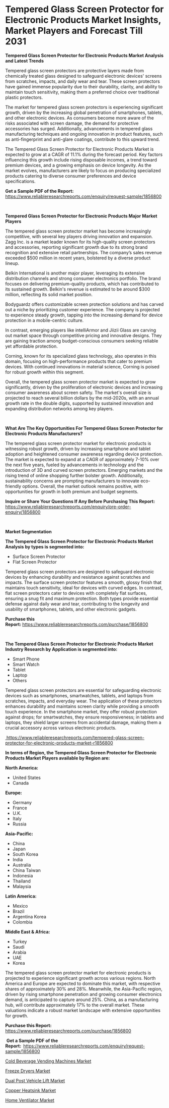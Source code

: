 <p><h1>Tempered Glass Screen Protector for Electronic Products Market Insights, Market Players and Forecast Till 2031</h1></p><p><strong>Tempered Glass Screen Protector for Electronic Products Market Analysis and Latest Trends</strong></p>
<p><p>Tempered glass screen protectors are protective layers made from chemically treated glass designed to safeguard electronic devices' screens from scratches, impacts, and daily wear and tear. These screen protectors have gained immense popularity due to their durability, clarity, and ability to maintain touch sensitivity, making them a preferred choice over traditional plastic protectors.</p><p>The market for tempered glass screen protectors is experiencing significant growth, driven by the increasing global penetration of smartphones, tablets, and other electronic devices. As consumers become more aware of the risks associated with screen damage, the demand for protective accessories has surged. Additionally, advancements in tempered glass manufacturing techniques and ongoing innovation in product features, such as anti-fingerprint and anti-glare coatings, contribute to this upward trend.</p><p>The Tempered Glass Screen Protector for Electronic Products Market is expected to grow at a CAGR of 11.1% during the forecast period. Key factors influencing this growth include rising disposable incomes, a trend toward premium devices, and a growing emphasis on device longevity. As the market evolves, manufacturers are likely to focus on producing specialized products catering to diverse consumer preferences and device specifications.</p></p>
<p><strong>Get a Sample PDF of the Report:&nbsp;</strong> <a href="https://www.reliableresearchreports.com/enquiry/request-sample/1856800?utm_campaign=9&utm_medium=2&utm_source=Github&utm_content=ia&utm_term=20102024&utm_id=tempered-glass-screen-protector-for-electronic-products">https://www.reliableresearchreports.com/enquiry/request-sample/1856800</a></p>
<p>&nbsp;</p>
<p><strong>Tempered Glass Screen Protector for Electronic Products Major Market Players</strong></p>
<p><p>The tempered glass screen protector market has become increasingly competitive, with several key players driving innovation and expansion. Zagg Inc. is a market leader known for its high-quality screen protectors and accessories, reporting significant growth due to its strong brand recognition and extensive retail partnerships. The company’s sales revenue exceeded $500 million in recent years, bolstered by a diverse product lineup.</p><p>Belkin International is another major player, leveraging its extensive distribution channels and strong consumer electronics portfolio. The brand focuses on delivering premium-quality products, which has contributed to its sustained growth. Belkin's revenue is estimated to be around $300 million, reflecting its solid market position.</p><p>Bodyguardz offers customizable screen protection solutions and has carved out a niche by prioritizing customer experience. The company is projected to experience steady growth, tapping into the increasing demand for device protection in a mobile-centric culture.</p><p>In contrast, emerging players like intelliArmor and Jiizii Glass are carving out market space through competitive pricing and innovative designs. They are gaining traction among budget-conscious consumers seeking reliable yet affordable protection.</p><p>Corning, known for its specialized glass technology, also operates in this domain, focusing on high-performance products that cater to premium devices. With continued innovations in material science, Corning is poised for robust growth within this segment.</p><p>Overall, the tempered glass screen protector market is expected to grow significantly, driven by the proliferation of electronic devices and increasing consumer awareness about screen safety. The market's overall size is projected to reach several billion dollars by the mid-2020s, with an annual growth rate in the double digits, supported by sustained innovation and expanding distribution networks among key players.</p></p>
<p>&nbsp;</p>
<p><strong>What Are The Key Opportunities For Tempered Glass Screen Protector for Electronic Products Manufacturers?</strong></p>
<p><p>The tempered glass screen protector market for electronic products is witnessing robust growth, driven by increasing smartphone and tablet adoption and heightened consumer awareness regarding device protection. The market is expected to expand at a CAGR of approximately 7-10% over the next five years, fueled by advancements in technology and the introduction of 3D and curved screen protectors. Emerging markets and the rising trend of online shopping further bolster growth. Additionally, sustainability concerns are prompting manufacturers to innovate eco-friendly options. Overall, the market outlook remains positive, with opportunities for growth in both premium and budget segments.</p></p>
<p><strong>Inquire or Share Your Questions If Any Before Purchasing This Report:</strong> <a href="https://www.reliableresearchreports.com/enquiry/pre-order-enquiry/1856800?utm_campaign=9&utm_medium=2&utm_source=Github&utm_content=ia&utm_term=20102024&utm_id=tempered-glass-screen-protector-for-electronic-products">https://www.reliableresearchreports.com/enquiry/pre-order-enquiry/1856800</a></p>
<p>&nbsp;</p>
<p><strong>Market Segmentation</strong></p>
<p><strong>The Tempered Glass Screen Protector for Electronic Products Market Analysis by types is segmented into:</strong></p>
<p><ul><li>Surface Screen Protector</li><li>Flat Screen Protector</li></ul></p>
<p><p>Tempered glass screen protectors are designed to safeguard electronic devices by enhancing durability and resistance against scratches and impacts. The surface screen protector features a smooth, glossy finish that maintains touch sensitivity, ideal for devices with curved edges. In contrast, flat screen protectors cater to devices with completely flat surfaces, ensuring a snug fit and maximum protection. Both types provide essential defense against daily wear and tear, contributing to the longevity and usability of smartphones, tablets, and other electronic gadgets.</p></p>
<p><strong>Purchase this Report:&nbsp;</strong><a href="https://www.reliableresearchreports.com/purchase/1856800?utm_campaign=9&utm_medium=2&utm_source=Github&utm_content=ia&utm_term=20102024&utm_id=tempered-glass-screen-protector-for-electronic-products">https://www.reliableresearchreports.com/purchase/1856800</a></p>
<p>&nbsp;</p>
<p><strong>The Tempered Glass Screen Protector for Electronic Products Market Industry Research by Application is segmented into:</strong></p>
<p><ul><li>Smart Phone</li><li>Smart Watch</li><li>Tablet</li><li>Laptop</li><li>Others</li></ul></p>
<p><p>Tempered glass screen protectors are essential for safeguarding electronic devices such as smartphones, smartwatches, tablets, and laptops from scratches, impacts, and everyday wear. The application of these protectors enhances durability and maintains screen clarity while providing a smooth touch experience. In the smartphone market, they offer robust protection against drops; for smartwatches, they ensure responsiveness; in tablets and laptops, they shield larger screens from accidental damage, making them a crucial accessory across various electronic products.</p></p>
<p><a href="https://www.reliableresearchreports.com/tempered-glass-screen-protector-for-electronic-products-market-r1856800?utm_campaign=9&utm_medium=2&utm_source=Github&utm_content=ia&utm_term=20102024&utm_id=tempered-glass-screen-protector-for-electronic-products">&nbsp;https://www.reliableresearchreports.com/tempered-glass-screen-protector-for-electronic-products-market-r1856800</a></p>
<p><strong>In terms of Region, the Tempered Glass Screen Protector for Electronic Products Market Players available by Region are:</strong></p>
<p>
    <p> <strong> North America: </strong>
        <ul>
            <li>United States</li>
            <li>Canada</li>
        </ul>
        </p> 
    <p> <strong> Europe: </strong>
        <ul>
            <li>Germany</li>
            <li>France</li>
            <li>U.K.</li>
            <li>Italy</li>
            <li>Russia</li>
        </ul>
        </p> 
    <p> <strong> Asia-Pacific: </strong>
        <ul>
            <li>China</li>
            <li>Japan</li>
            <li>South Korea</li>
            <li>India</li>
            <li>Australia</li>
            <li>China Taiwan</li>
            <li>Indonesia</li>
            <li>Thailand</li>
            <li>Malaysia</li>
        </ul>
        </p> 
    <p> <strong> Latin America: </strong>
        <ul>
            <li>Mexico</li>
            <li>Brazil</li>
            <li>Argentina Korea</li>
            <li>Colombia</li>
        </ul>
        </p> 
    <p> <strong> Middle East & Africa: </strong>
        <ul>
            <li>Turkey</li>
            <li>Saudi</li>
            <li>Arabia</li>
            <li>UAE</li>
            <li>Korea</li>
        </ul>
    </p>
    </p>
<p><p>The tempered glass screen protector market for electronic products is projected to experience significant growth across various regions. North America and Europe are expected to dominate this market, with respective shares of approximately 30% and 28%. Meanwhile, the Asia-Pacific region, driven by rising smartphone penetration and growing consumer electronics demand, is anticipated to capture around 25%. China, as a manufacturing hub, will contribute approximately 17% to the overall market. These valuations indicate a robust market landscape with extensive opportunities for growth.</p></p>
<p><strong>Purchase this Report: </strong><a href="https://www.reliableresearchreports.com/purchase/1856800?utm_campaign=9&utm_medium=2&utm_source=Github&utm_content=ia&utm_term=20102024&utm_id=tempered-glass-screen-protector-for-electronic-products">https://www.reliableresearchreports.com/purchase/1856800</a></p>
<p>&nbsp;<strong>Get a Sample PDF of the Report:&nbsp;&nbsp;</strong><a href="https://www.reliableresearchreports.com/enquiry/request-sample/1856800?utm_campaign=9&utm_medium=2&utm_source=Github&utm_content=ia&utm_term=20102024&utm_id=tempered-glass-screen-protector-for-electronic-products">https://www.reliableresearchreports.com/enquiry/request-sample/1856800</a></p>
<p><strong></strong></p>
<p><p><a href="https://issuu.com/reportprime-2/docs/cold-beverage-vending-machines-mark_47e4647038742d?utm_campaign=9&utm_medium=2&utm_source=Github&utm_content=ia&utm_term=20102024&utm_id=tempered-glass-screen-protector-for-electronic-products">Cold Beverage Vending Machines Market</a></p><p><a href="https://www.linkedin.com/pulse/freeze-dryers-industry-forecast-market-shifts-strategic-imperatives-fz7af?utm_campaign=9&utm_medium=2&utm_source=Github&utm_content=ia&utm_term=20102024&utm_id=tempered-glass-screen-protector-for-electronic-products">Freeze Dryers Market</a></p><p><a href="https://github.com/cliffxbwergin/Market-Research-Report-List-1/blob/main/dual-post-vehicle-lift-market.md?utm_campaign=9&utm_medium=2&utm_source=Github&utm_content=ia&utm_term=20102024&utm_id=tempered-glass-screen-protector-for-electronic-products">Dual Post Vehicle Lift Market</a></p><p><a href="https://issuu.com/reportprime-2/docs/copper-heatsink-market-size-2030.pp_2f3405ef3b9877?utm_campaign=9&utm_medium=2&utm_source=Github&utm_content=ia&utm_term=20102024&utm_id=tempered-glass-screen-protector-for-electronic-products">Copper Heatsink Market</a></p><p><a href="https://www.linkedin.com/pulse/home-ventilator-market-size-growth-industry-analysis-segmentation-ycc2e?utm_campaign=9&utm_medium=2&utm_source=Github&utm_content=ia&utm_term=20102024&utm_id=tempered-glass-screen-protector-for-electronic-products">Home Ventilator Market</a></p></p>